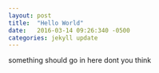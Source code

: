 ```yaml
---
layout: post
title:  "Hello World"
date:   2016-03-14 09:26:340 -0500
categories: jekyll update
---
```

something should go in here dont you think


